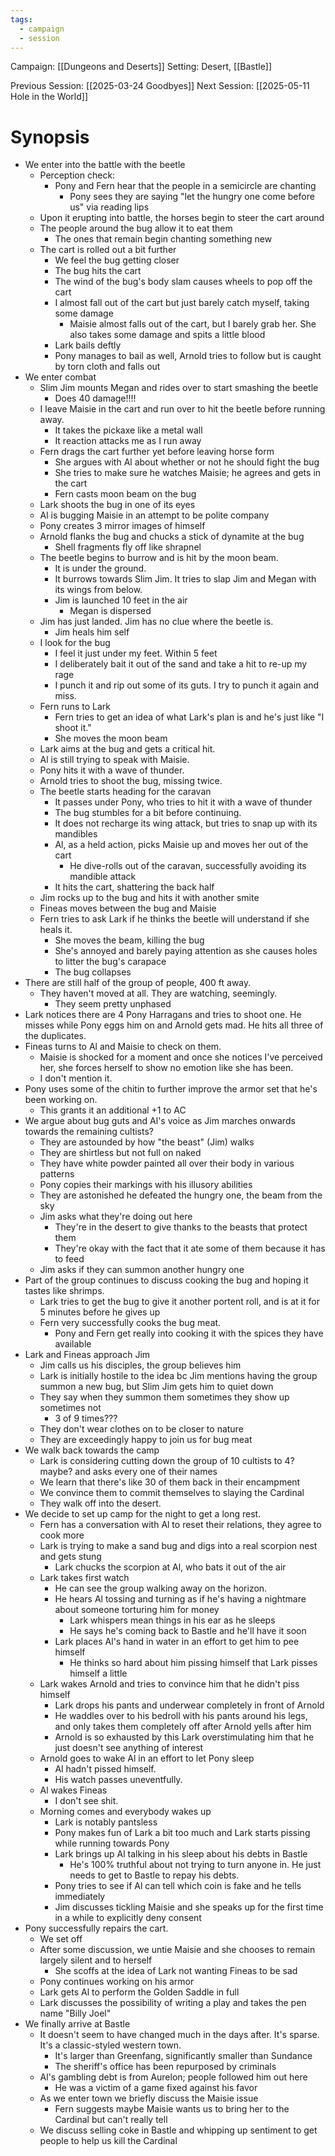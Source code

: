 ```yaml
---
tags:
  - campaign
  - session
---
```


Campaign: [[Dungeons and Deserts]]
Setting: Desert, [[Bastle]]

Previous Session: [[2025-03-24 Goodbyes]]
Next Session: [[2025-05-11 Hole in the World]]

# Synopsis

- We enter into the battle with the beetle
	- Perception check: 
		- Pony and Fern hear that the people in a semicircle are chanting
			- Pony sees they are saying "let the hungry one come before us" via reading lips
	- Upon it erupting into battle, the horses begin to steer the cart around
	- The people around the bug allow it to eat them
		- The ones that remain begin chanting something new
	- The cart is rolled out a bit further
		- We feel the bug getting closer
		- The bug hits the cart
		- The wind of the bug's body slam causes wheels to pop off the cart
		- I almost fall out of the cart but just barely catch myself, taking some damage
			- Maisie almost falls out of the cart, but I barely grab her. She also takes some damage and spits a little blood
		- Lark bails deftly
		- Pony manages to bail as well, Arnold tries to follow but is caught by torn cloth and falls out
- We enter combat
	- Slim Jim mounts Megan and rides over to start smashing the beetle
		- Does 40 damage!!!!
	- I leave Maisie in the cart and run over to hit the beetle before running away.
		- It takes the pickaxe like a metal wall
		- It reaction attacks me as I run away
	- Fern drags the cart further yet before leaving horse form
		- She argues with Al about whether or not he should fight the bug
		- She tries to make sure he watches Maisie; he agrees and gets in the cart
		- Fern casts moon beam on the bug
	- Lark shoots the bug in one of its eyes
	- Al is bugging Maisie in an attempt to be polite company
	- Pony creates 3 mirror images of himself
	- Arnold flanks the bug and chucks a stick of dynamite at the bug
		- Shell fragments fly off like shrapnel
	- The beetle begins to burrow and is hit by the moon beam.
		- It is under the ground. 
		- It burrows towards Slim Jim. It tries to slap Jim and Megan with its wings from below.
		- Jim is launched 10 feet in the air
			- Megan is dispersed
	- Jim has just landed. Jim has no clue where the beetle is.
		- Jim heals him self
	- I look for the bug
		- I feel it just under my feet. Within 5 feet
		- I deliberately bait it out of the sand and take a hit to re-up my rage
		- I punch it and rip out some of its guts. I try to punch it again and miss.
	- Fern runs to Lark
		- Fern tries to get an idea of what Lark's plan is and he's just like "I shoot it."
		- She moves the moon beam
	- Lark aims at the bug and gets a critical hit.
	- Al is still trying to speak with Maisie.
	- Pony hits it with a wave of thunder.
	- Arnold tries to shoot the bug, missing twice.
	- The beetle starts heading for the caravan
		- It passes under Pony, who tries to hit it with a wave of thunder
		- The bug stumbles for a bit before continuing.
		- It does not recharge its wing attack, but tries to snap up with its mandibles
		- Al, as a held action, picks Maisie up and moves her out of the cart
			- He dive-rolls out of the caravan, successfully avoiding its mandible attack
		- It hits the cart, shattering the back half
	- Jim rocks up to the bug and hits it with another smite
	- Fineas moves between the bug and Maisie
	- Fern tries to ask Lark if he thinks the beetle will understand if she heals it.
		- She moves the beam, killing the bug
		- She's annoyed and barely paying attention as she causes holes to litter the bug's carapace
		- The bug collapses
- There are still half of the group of people, 400 ft away.
	- They haven't moved at all. They are watching, seemingly.
		- They seem pretty unphased
- Lark notices there are 4 Pony Harragans and tries to shoot one. He misses while Pony eggs him on and Arnold gets mad. He hits all three of the duplicates.
- Fineas turns to Al and Maisie to check on them.
	- Maisie is shocked for a moment and once she notices I've perceived her, she forces herself to show no emotion like she has been.
	- I don't mention it.
- Pony uses some of the chitin to further improve the armor set that he's been working on.
	- This grants it an additional +1 to AC
- We argue about bug guts and Al's voice as Jim marches onwards towards the remaining cultists?
	- They are astounded by how "the beast" (Jim) walks
	- They are shirtless but not full on naked
	- They have white powder painted all over their body in various patterns
	- Pony copies their markings with his illusory abilities
	- They are astonished he defeated the hungry one, the beam from the sky
	- Jim asks what they're doing out here
		- They're in the desert to give thanks to the beasts that protect them
		- They're okay with the fact that it ate some of them because it has to feed
	- Jim asks if they can summon another hungry one
- Part of the group continues to discuss cooking the bug and hoping it tastes like shrimps.
	- Lark tries to get the bug to give it another portent roll, and is at it for 5 minutes before he gives up
	- Fern very successfully cooks the bug meat.
		- Pony and Fern get really into cooking it with the spices they have available
- Lark and Fineas approach Jim
	- Jim calls us his disciples, the group believes him
	- Lark is initially hostile to the idea bc Jim mentions having the group summon a new bug, but Slim Jim gets him to quiet down
	- They say when they summon them sometimes they show up sometimes not
		- 3 of 9 times???
	- They don't wear clothes on to be closer to nature
	- They are exceedingly happy to join us for bug meat
- We walk back towards the camp
	- Lark is considering cutting down the group of 10 cultists to 4? maybe? and asks every one of their names
	- We learn that there's like 30 of them back in their encampment
	- We convince them to commit themselves to slaying the Cardinal
	- They walk off into the desert.
- We decide to set up camp for the night to get a long rest.
	- Fern has a conversation with Al to reset their relations, they agree to cook more
	- Lark is trying to make a sand bug and digs into a real scorpion nest and gets stung
		- Lark chucks the scorpion at Al, who bats it out of the air
	- Lark takes first watch
		- He can see the group walking away on the horizon.
		- He hears Al tossing and turning as if he's having a nightmare about someone torturing him for money
			- Lark whispers mean things in his ear as he sleeps
			- He says he's coming back to Bastle and he'll have it soon
		- Lark places Al's hand in water in an effort to get him to pee himself
			- He thinks so hard about him pissing himself that Lark pisses himself a little
	- Lark wakes Arnold and tries to convince him that he didn't piss himself
		- Lark drops his pants and underwear completely in front of Arnold
		- He waddles over to his bedroll with his pants around his legs, and only takes them completely off after Arnold yells after him
		- Arnold is so exhausted by this Lark overstimulating him that he just doesn't see anything of interest
	- Arnold goes to wake Al in an effort to let Pony sleep
		- Al hadn't pissed himself.
		- His watch passes uneventfully.
	- Al wakes Fineas
		- I don't see shit.
	- Morning comes and everybody wakes up
		- Lark is notably pantsless
		- Pony makes fun of Lark a bit too much and Lark starts pissing while running towards Pony
		- Lark brings up Al talking in his sleep about his debts in Bastle
			- He's 100% truthful about not trying to turn anyone in. He just needs to get to Bastle to repay his debts.
		- Pony tries to see if Al can tell which coin is fake and he tells immediately
		- Jim discusses tickling Maisie and she speaks up for the first time in a while to explicitly deny consent
- Pony successfully repairs the cart.
	- We set off
	- After some discussion, we untie Maisie and she chooses to remain largely silent and to herself
		- She scoffs at the idea of Lark not wanting Fineas to be sad
	- Pony continues working on his armor
	- Lark gets Al to perform the Golden Saddle in full
	- Lark discusses the possibility of writing a play and takes the pen name "Billy Joel"
- We finally arrive at Bastle
	- It doesn't seem to have changed much in the days after. It's sparse. It's a classic-styled western town.
		- It's larger than Greenfang, significantly smaller than Sundance
		- The sheriff's office has been repurposed by criminals
	- Al's gambling debt is from Aurelon; people followed him out here
		- He was a victim of a game fixed against his favor
	- As we enter town we briefly discuss the Maisie issue
		- Fern suggests maybe Maisie wants us to bring her to the Cardinal but can't really tell
	- We discuss selling coke in Bastle and whipping up sentiment to get people to help us kill the Cardinal